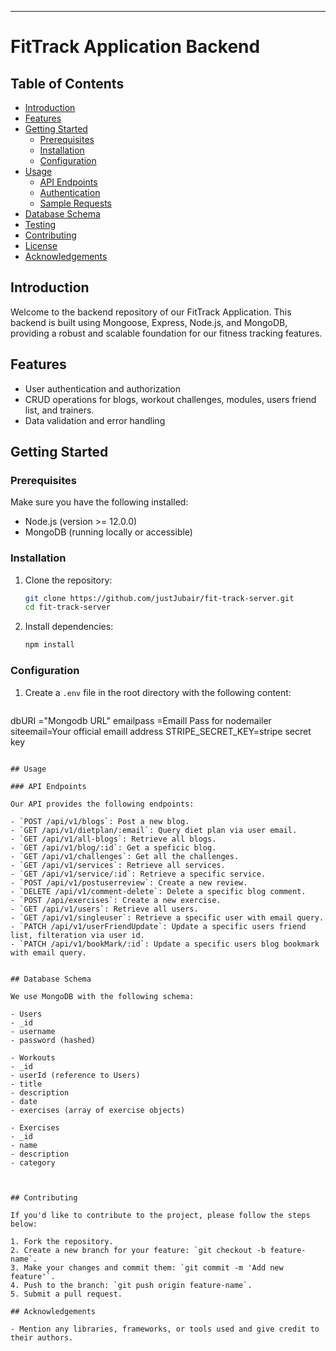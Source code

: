 ----

# FitTrack Application Backend

## Table of Contents

- [Introduction](#introduction)
- [Features](#features)
- [Getting Started](#getting-started)
  - [Prerequisites](#prerequisites)
  - [Installation](#installation)
  - [Configuration](#configuration)
- [Usage](#usage)
  - [API Endpoints](#api-endpoints)
  - [Authentication](#authentication)
  - [Sample Requests](#sample-requests)
- [Database Schema](#database-schema)
- [Testing](#testing)
- [Contributing](#contributing)
- [License](#license)
- [Acknowledgements](#acknowledgements)

## Introduction

Welcome to the backend repository of our FitTrack Application. This backend is built using Mongoose, Express, Node.js, and MongoDB, providing a robust and scalable foundation for our fitness tracking features.

## Features

- User authentication and authorization
- CRUD operations for blogs, workout challenges, modules, users friend list, and trainers.
- Data validation and error handling

## Getting Started

### Prerequisites

Make sure you have the following installed:

- Node.js (version >= 12.0.0)
- MongoDB (running locally or accessible)

### Installation

1. Clone the repository:

   ```bash
   git clone https://github.com/justJubair/fit-track-server.git
   cd fit-track-server
   ```

2. Install dependencies:

   ```bash
   npm install
   ```

### Configuration

1. Create a `.env` file in the root directory with the following content:

   ```env
  dbURI ="Mongodb URL"
emailpass =Emaill Pass for nodemailer
siteemail=Your official emaill address
STRIPE_SECRET_KEY=stripe secret key

   ```

## Usage

### API Endpoints

Our API provides the following endpoints:

- `POST /api/v1/blogs`: Post a new blog.
- `GET /api/v1/dietplan/:email`: Query diet plan via user email.
- `GET /api/v1/all-blogs`: Retrieve all blogs.
- `GET /api/v1/blog/:id`: Get a speficic blog.
- `GET /api/v1/challenges`: Get all the challenges.
- `GET /api/v1/services`: Retrieve all services.
- `GET /api/v1/service/:id`: Retrieve a specific service.
- `POST /api/v1/postuserreview`: Create a new review.
- `DELETE /api/v1/comment-delete`: Delete a specific blog comment.
- `POST /api/exercises`: Create a new exercise.
- `GET /api/v1/users`: Retrieve all users.
- `GET /api/v1/singleuser`: Retrieve a specific user with email query.
- `PATCH /api/v1/userFriendUpdate`: Update a specific users friend list, filteration via user id.
- `PATCH /api/v1/bookMark/:id`: Update a specific users blog bookmark with email query.


## Database Schema

We use MongoDB with the following schema:

- Users
  - _id
  - username
  - password (hashed)

- Workouts
  - _id
  - userId (reference to Users)
  - title
  - description
  - date
  - exercises (array of exercise objects)

- Exercises
  - _id
  - name
  - description
  - category



## Contributing

If you'd like to contribute to the project, please follow the steps below:

1. Fork the repository.
2. Create a new branch for your feature: `git checkout -b feature-name`.
3. Make your changes and commit them: `git commit -m 'Add new feature'`.
4. Push to the branch: `git push origin feature-name`.
5. Submit a pull request.

## Acknowledgements

- Mention any libraries, frameworks, or tools used and give credit to their authors.
